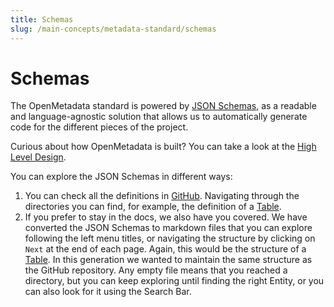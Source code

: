```yaml
---
title: Schemas
slug: /main-concepts/metadata-standard/schemas
---
```


# Schemas

The OpenMetadata standard is powered by [JSON Schemas](https://json-schema.org/), as a readable and language-agnostic
solution that allows us to automatically generate code for the different pieces of the project.

<Note>

Curious about how OpenMetadata is built? You can take a look at the [High Level Design](/main-concepts/high-level-design).

</Note>

You can explore the JSON Schemas in different ways:
1. You can check all the definitions in [GitHub](https://github.com/open-metadata/OpenMetadata/tree/main/openmetadata-apis/src/main/resources/json/schema).
    Navigating through the directories you can find, for example, the definition of a [Table](https://github.com/open-metadata/OpenMetadata/blob/main/openmetadata-apis/src/main/resources/json/schema/entity/data/table.json).
2. If you prefer to stay in the docs, we also have you covered. We have converted the JSON Schemas to markdown files
    that you can explore following the left menu titles, or navigating the structure by clicking on `Next` at the
    end of each page. Again, this would be the structure of a [Table](/main-concepts/metadata-standard/schemas/entity/data/table).
    In this generation we wanted to maintain the same structure as the GitHub repository. Any empty file means that you reached
    a directory, but you can keep exploring until finding the right Entity, or you can also look for it using the Search Bar.
